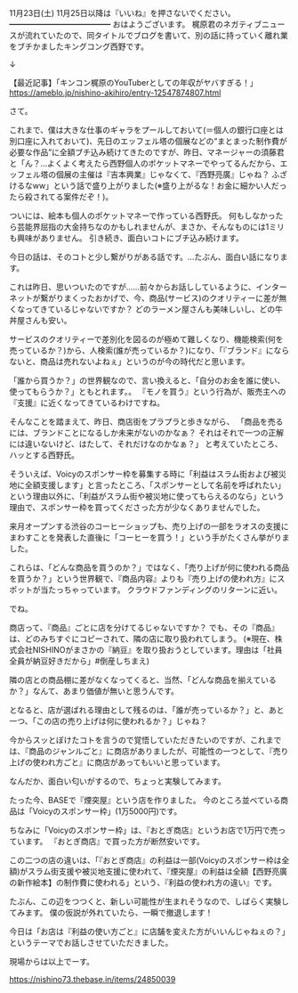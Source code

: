 11月23日(土) 11月25日以降は『いいね』を押さないでください。
━━━━━━━━━━━━━
おはようございます。
梶原君のネガティブニュースが流れていたので、同タイトルでブログを書いて、別の話に持っていく離れ業をブチかましたキングコング西野です。

↓

【最近記事】「キンコン梶原のYouTuberとしての年収がヤバすぎる！」
https://ameblo.jp/nishino-akihiro/entry-12547874807.html

さて。

これまで、僕は大きな仕事のギャラをプールしておいて(＝個人の銀行口座とは別口座に入れておいて)、先日のエッフェル塔の個展などの“まとまった制作費が必要な作品”に全額ブチ込み続けてきたのですが、昨日、マネージャーの須藤君と「ん？…よくよく考えたら西野個人のポケットマネーでやってるんだから、エッフェル塔の個展の主催は『吉本興業』じゃなくて、『西野亮廣』じゃね？ ふざけるなww」という話で盛り上がりました(※盛り上がるな！お金に細かい人だったら殺されてる案件だぞ！)。

ついには、絵本も個人のポケットマネーで作っている西野氏。
何もしなかったら芸能界屈指の大金持ちなのかもしれませんが、まさか、そんなものには1ミリも興味がありません。
引き続き、面白いコトにブチ込み続けます。

今日の話は、そのコトと少し繋がりがある話です。…たぶん、面白い話になります。

これは昨日、思いついたのですが……前々からお話ししているように、インターネットが繋がりまくったおかげで、今、商品(サービス)のクオリティーに差が無くなってきているじゃないですか？
どのラーメン屋さんも美味しいし、どの牛丼屋さんも安い。

サービスのクオリティーで差別化を図るのが極めて難しくなり、機能検索(何を売っているか？)から、人検索(誰が売っているか？)になり、「『ブランド』にならないと、商品は売れないよねぇ」というのが今の時代だと思います。

「誰から買うか？」の世界観なので、言い換えると、「自分のお金を誰に使い、使ってもらうか？」ともとれます。。
『モノを買う』という行為が、販売主への『支援』に近くなってきているわけですね。

そんなことを踏まえて、昨日、商店街をプラプラと歩きながら、
「商品を売るには、ブランドことになるしか未来がないのかなぁ？
それはそれで一つの正解には違いないけど、はたして、それだけなのかなぁ？」
と考えていたところ、ハッとする西野氏。

そういえば、Voicyのスポンサー枠を募集する時に「利益はスラム街および被災地に全額支援します」と言ったところ、「スポンサーとして名前を呼ばれたい」という理由以外に、「利益がスラム街や被災地に使ってもらえるのなら」という理由で、スポンサー枠を買ってくださった方が少なくありませんでした。

来月オープンする渋谷のコーヒーショップも、売り上げの一部をラオスの支援にまわすことを発表した直後に「コーヒーを買う！」という手がたくさん挙がりました。

これらは、「どんな商品を買うのか？」ではなく、「売り上げが何に使われる商品を買うか？」という世界観で、『商品内容』よりも『売り上げの使われ方』にスポットが当たっちゃっています。
クラウドファンディングのリターンに近い。

でね。

商店って、『商品』ごとに店を分けてるじゃないですか？
でも、その『商品』は、どのみちすぐにコピーされて、隣の店に取り扱われてしまう。
(※現在、株式会社NISHINOがまさかの『納豆』を取り扱おうとしています。理由は「社員全員が納豆好きだから」#倒産しちまえ)

隣の店との商品棚に差がなくなってくると、当然、「どんな商品を揃えているか？」なんて、あまり価値が無いと思うんです。

となると、店が選ばれる理由として残るのは、「誰が売っているか？」と、あと一つ、「この店の売り上げは何に使われるか？」じゃね？

今からスッとぼけたコトを言うので覚悟していただきたいのですが、これまでは、『商品のジャンルごと』に商店がありましたが、可能性の一つとして、『売り上げの使われ方ごと』に商店があってもいいと思っています。

なんだか、面白い匂いがするので、ちょっと実験してみます。

たった今、BASEで『煙突屋』という店を作りました。
今のところ並べている商品は「Voicyのスポンサー枠」(1万5000円)です。

ちなみに「Voicyのスポンサー枠」は、『おとぎ商店』というお店で1万円で売っています。
『おとぎ商店』で買った方が断然安いです。

この二つの店の違いは、「『おとぎ商店』の利益は一部(Voicyのスポンサー枠は全額)がスラム街支援や被災地支援に使われて、『煙突屋』の利益は全額【西野亮廣の新作絵本】の制作費に使われる」という、『利益の使われ方の違い』です。

たぶん、この辺をつつくと、新しい可能性が生まれそうなので、しばらく実験してみます。
僕の仮説が外れていたら、一瞬で撤退します！

今日は「お店は『利益の使い方ごと』に店舗を変えた方がいいんじゃねぇの？」というテーマでお話しさせていただきました。

現場からは以上でーす。

https://nishino73.thebase.in/items/24850039
